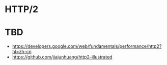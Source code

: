 # HTTP/2

# TBD

- https://developers.google.com/web/fundamentals/performance/http2?hl=zh-cn
- https://github.com/jiajunhuang/http2-illustrated

